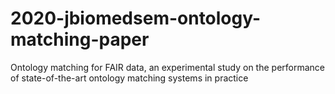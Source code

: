 # 2020-jbiomedsem-ontology-matching-paper
Ontology matching for FAIR data, an experimental study on the performance of state-of-the-art ontology matching systems in practice
